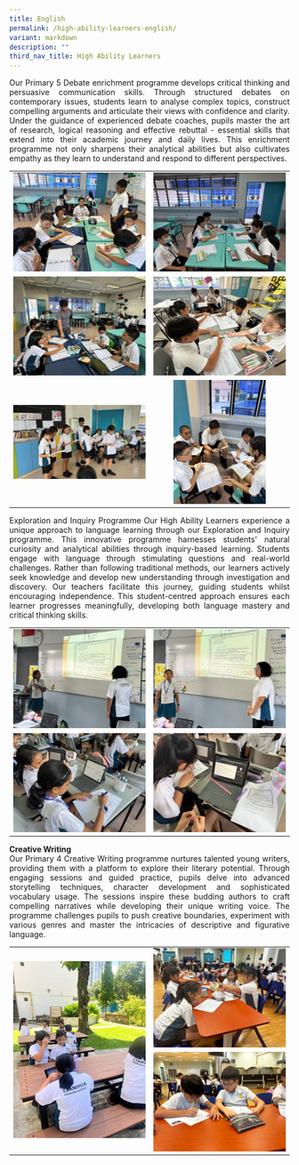 ```yaml
---
title: English
permalink: /high-ability-learners-english/
variant: markdown
description: ""
third_nav_title: High Ability Learners
---
```

<p style="text-align: justify">Our Primary 5 Debate enrichment programme develops critical thinking and persuasive communication skills. Through structured debates on contemporary issues, students learn to analyse complex topics, construct compelling arguments and articulate their views with confidence and clarity. Under the guidance of experienced debate coaches, pupils master the art of research, logical reasoning and effective rebuttal - essential skills that extend into their academic journey and daily lives. This enrichment programme not only sharpens their analytical abilities but also cultivates empathy as they learn to understand and respond to different perspectives. 
</p>

<table style="border-collapse: collapse; text-align: center;" border="0">
  <tbody>
		<tr>
    <td><img style="width:300px; height:auto;" alt="MTL Young Journalists" src="/images/Learning/High%20Ability%20Learners%20(HALs)/Debate1_2025.jpg"></td>
    <td style="width:50%;"><img style="width:300px; height:auto;" alt="MTL Young Journalists" src="/images/Learning/High%20Ability%20Learners%20(HALs)/Debate2_2025.jpg"></td>
  </tr>
  <tr>
    <td><img style="width:300px; height:auto;" alt="MTL Young Journalists" src="/images/Learning/High%20Ability%20Learners%20(HALs)/Debate3_2025.jpg"></td>
    <td style="width:50%;"><img style="width:300px; height:auto;" alt="MTL Young Journalists" src="/images/Learning/High%20Ability%20Learners%20(HALs)/Debate4_2025.jpg"></td>
  </tr>
	  <tr>
    <td><img style="width:300px; height:auto;" alt="MTL Young Journalists" src="/images/Learning/High%20Ability%20Learners%20(HALs)/Debate5_2025.jpg"></td>
			<td style="width:50%;"><img style="width:70%; height:auto;" alt="MTL Young Journalists" src="/images/Learning/High%20Ability%20Learners%20(HALs)/Debate6_2025.jpg"></td>
  </tr>
</tbody></table>


<p style="text-align: justify">Exploration and Inquiry Programme
Our High Ability Learners experience a unique approach to language learning through our Exploration and Inquiry programme. This innovative programme harnesses students' natural curiosity and analytical abilities through inquiry-based learning.
Students engage with language through stimulating questions and real-world challenges. Rather than following traditional methods, our learners actively seek knowledge and develop new understanding through investigation and discovery.
Our teachers facilitate this journey, guiding students whilst encouraging independence. This student-centred approach ensures each learner progresses meaningfully, developing both language mastery and critical thinking skills.
</p>

<table style="border-collapse: collapse; text-align: center;" border="0">
  <tbody><tr>
    <td><img style="width:580px; height:auto;" alt="MTL Young Journalists" src="/images/Learning/High%20Ability%20Learners%20(HALs)/ExpAndInq1_2025.jpg"></td>
    <td style="width:50%;"><img style="width:300px; height:auto;" alt="MTL Young Journalists" src="/images/Learning/High%20Ability%20Learners%20(HALs)/ExpAndInq2_2025.jpg"></td>
  </tr>
  <tr>
    <td><img style="width:580px; height:auto;" alt="MTL Young Journalists" src="/images/Learning/High%20Ability%20Learners%20(HALs)/ExpAndInq3_2025.jpg"></td>
    <td style="width:50%;"><img style="width:580px; height:auto;" alt="MTL Young Journalists" src="/images/Learning/High%20Ability%20Learners%20(HALs)/ExpAndInq4_2025.jpg"></td>
  </tr>

</tbody></table>

<p style="text-align: justify"><strong>Creative Writing</strong><br>
Our Primary 4 Creative Writing programme nurtures talented young writers, providing them with a platform to explore their literary potential. Through engaging sessions and guided practice, pupils delve into advanced storytelling techniques, character development and sophisticated vocabulary usage. The sessions inspire these budding authors to craft compelling narratives while developing their unique writing voice. The programme challenges pupils to push creative boundaries, experiment with various genres and master the intricacies of descriptive and figurative language. 
</p>

<table style="border-collapse: collapse; text-align: center;" border="0">
  <tbody>
    <tr>
      <td rowspan="2">
        <img style="width:680px; height:auto;" alt="MTL Young Journalists" src="/images/Learning/High%20Ability%20Learners%20(HALs)/creativewriting1_2025.jpg">
      </td>
       <td style="width:50%;">
        <img style="width:300px; height:auto;" alt="MTL Young Journalists" src="/images/Learning/High%20Ability%20Learners%20(HALs)/creativewriting2_2025.jpg">
      </td>
    </tr>
    <tr>  
      <td style="width:50%;">
        <img style="width:300px; height:auto;" alt="MTL Young Journalists" src="/images/Learning/High%20Ability%20Learners%20(HALs)/creativewriting3_2025.jpg">
      </td>
    </tr>
  </tbody>
</table>